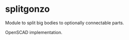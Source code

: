 # splitgonzo

Module to split big bodies to optionally connectable parts.

OpenSCAD implementation. 
